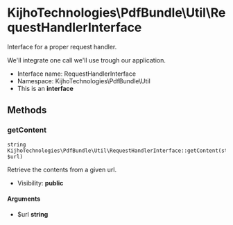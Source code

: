 KijhoTechnologies\PdfBundle\Util\RequestHandlerInterface
===============

Interface for a proper request handler.

<p>We'll integrate one call we'll use
trough our application.</p>


* Interface name: RequestHandlerInterface
* Namespace: KijhoTechnologies\PdfBundle\Util
* This is an **interface**






Methods
-------


### getContent

```
string KijhoTechnologies\PdfBundle\Util\RequestHandlerInterface::getContent(string $url)
```

Retrieve the contents from a given url.



* Visibility: **public**

#### Arguments

* $url **string**


